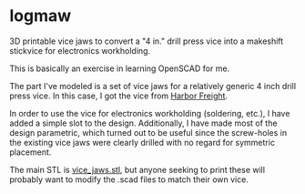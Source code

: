 # logmaw
3D printable vice jaws to convert a "4 in." drill press vice into a makeshift stickvice for electronics workholding.

This is basically an exercise in learning OpenSCAD for me.

The part I've modeled is a set of vice jaws for a relatively generic 4 inch drill press vice.
In this case, I got the vice from [Harbor Freight](https://www.harborfreight.com/4-inch-jaw-capacity-drill-press-vise-30999.html).

In order to use the vice for electronics workholding (soldering, etc.), I have added a simple slot to the design.
Additionally, I have made most of the design parametric, which turned out to be useful since the screw-holes
in the existing vice jaws were clearly drilled with no regard for symmetric placement.

The main STL is [vice_jaws.stl](vice_jaws.stl), but anyone seeking to print these will
probably want to modify the .scad files to match their own vice.
